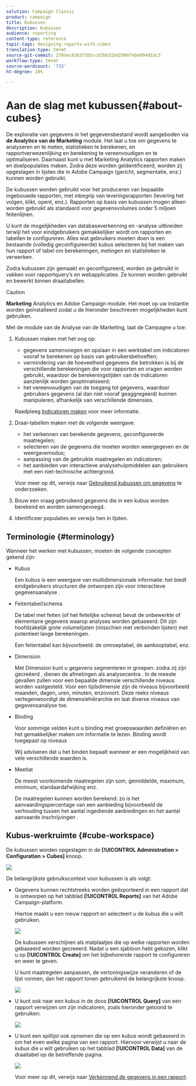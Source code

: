 ```yaml
---
solution: Campaign Classic
product: campaign
title: Kubussen
description: Kubussen
audience: reporting
content-type: reference
topic-tags: designing-reports-with-cubes
translation-type: tm+mt
source-git-commit: 278dec636373b5ccd3b631bd29607ebe894d53c3
workflow-type: tm+mt
source-wordcount: '733'
ht-degree: 10%

---
```



# Aan de slag met kubussen{#about-cubes}

De exploratie van gegevens in het gegevensbestand wordt aangeboden via **de Analytics van de Marketing** module. Het laat u toe om gegevens te analyseren en te meten, statistieken te berekenen, en rapportverwezenlijking en berekening te vereenvoudigen en te optimaliseren. Daarnaast kunt u met Marketing Analytics rapporten maken en doelpopulaties maken. Zodra deze worden geïdentificeerd, worden zij opgeslagen in lijsten die in Adobe Campaign (gericht, segmentatie, enz.) kunnen worden gebruikt.

De kubussen worden gebruikt voor het produceren van bepaalde ingebouwde rapporten, met inbegrip van leveringsrapporten (levering het volgen, klikt, opent, enz.). Rapporten op basis van kubussen mogen alleen worden gebruikt als standaard voor gegevensvolumes onder 5 miljoen feitenlijnen.

U kunt de mogelijkheden van databaseverkenning en -analyse uitbreiden terwijl het voor eindgebruikers gemakkelijker wordt om rapporten en tabellen te configureren. Alles wat gebruikers moeten doen is een bestaande (volledig geconfigureerde) kubus selecteren bij het maken van hun rapport of tabel om berekeningen, metingen en statistieken te verwerken.

Zodra kubussen zijn gemaakt en geconfigureerd, worden ze gebruikt in vakken voor rapportquery’s en webapplicaties. Ze kunnen worden gebruikt en bewerkt binnen draaitabellen.

>[!CAUTION]
>
>**Marketing** Analytics en Adobe Campaign module. Het moet op uw instantie worden geïnstalleerd zodat u de hieronder beschreven mogelijkheden kunt gebruiken.

Met de module van de Analyse van de Marketing, laat de Campagne u toe:

1. Kubussen maken met het oog op:

   * gegevens samenvoegen en opslaan in een werktabel om indicatoren vooraf te berekenen op basis van gebruikersbehoeften;
   * vermindering van de hoeveelheid gegevens die betrokken is bij de verschillende berekeningen die voor rapporten en vragen worden gebruikt, waardoor de berekeningstijden van de indicatoren aanzienlijk worden geoptimaliseerd;
   * het vereenvoudigen van de toegang tot gegevens, waardoor gebruikers gegevens (al dan niet vooraf geaggregeerd) kunnen manipuleren, afhankelijk van verschillende dimensies.

   Raadpleeg [Indicatoren maken](../../reporting/using/creating-indicators.md) voor meer informatie.

1. Draai-tabellen maken met de volgende weergave:

   * het verkennen van berekende gegevens, geconfigureerde maatregelen;
   * selecteren van de gegevens die moeten worden weergegeven en de weergavemodus;
   * aanpassing van de gebruikte maatregelen en indicatoren;
   * het aanbieden van interactieve analysehulpmiddelen aan gebruikers met een niet-technische achtergrond.

   Voor meer op dit, verwijs naar [Gebruikend kubussen om gegevens](../../reporting/using/using-cubes-to-explore-data.md) te onderzoeken.

1. Bouw een vraag gebruikend gegevens die in een kubus worden berekend en worden samengevoegd.
1. Identificeer populaties en verwijs hen in lijsten.

## Terminologie {#terminology}

Wanneer het werken met kubussen, moeten de volgende concepten gekend zijn:

* Kubus

   Een kubus is een weergave van multidimensionale informatie: het biedt eindgebruikers structuren die ontworpen zijn voor interactieve gegevensanalyse .

* Feitentabel/schema

   De tabel met feiten (of het feitelijke schema) bevat de onbewerkte of elementaire gegevens waarop analyses worden gebaseerd. Dit zijn hoofdzakelijk grote volumelijsten (misschien met verbonden lijsten) met potentieel lange berekeningen.

   Een feitentabel kan bijvoorbeeld: de omroeptabel, de aankooptabel, enz.

* Dimension

   Met Dimension kunt u gegevens segmenteren in groepen: zodra zij zijn gecreëerd , dienen de afmetingen als analysecentra . In de meeste gevallen zullen voor een bepaalde dimensie verschillende niveaus worden vastgesteld. Voor een tijdsdimensie zijn de niveaus bijvoorbeeld maanden, dagen, uren, minuten, enzovoort. Deze reeks niveaus vertegenwoordigt de dimensiehiërarchie en laat diverse niveaus van gegevensanalyse toe.

* Binding

   Voor sommige velden kunt u binding met groepswaarden definiëren en het gemakkelijker maken om informatie te lezen. Binding wordt toegepast op niveaus

   Wij adviseren dat u het binden bepaalt wanneer er een mogelijkheid van vele verschillende waarden is.

* Meetlat

   De meest voorkomende maatregelen zijn som, gemiddelde, maximum, minimum, standaardafwijking enz.

   De maatregelen kunnen worden berekend: zo is het aanvaardingspercentage van een aanbieding bijvoorbeeld de verhouding tussen het aantal ingediende aanbiedingen en het aantal aanvaarde inschrijvingen .

## Kubus-werkruimte {#cube-workspace}

De kubussen worden opgeslagen in de **[!UICONTROL Administration > Configuration > Cubes]** knoop.

![](assets/s_advuser_cube_node.png)

De belangrijkste gebruikscontext voor kubussen is als volgt:

* Gegevens kunnen rechtstreeks worden geëxporteerd in een rapport dat is ontworpen op het tabblad **[!UICONTROL Reports]** van het Adobe Campaign-platform.

   Hiertoe maakt u een nieuw rapport en selecteert u de kubus die u wilt gebruiken.

   ![](assets/cube_create_new.png)

   De kubussen verschijnen als malplaatjes die op welke rapporten worden gebaseerd worden gecreeerd. Nadat u een sjabloon hebt gekozen, klikt u op **[!UICONTROL Create]** om het bijbehorende rapport te configureren en weer te geven.

   U kunt maatregelen aanpassen, de vertoningswijze veranderen of de lijst vormen, dan het rapport tonen gebruikend de belangrijkste knoop.

   ![](assets/cube_display_new.png)

* U kunt ook naar een kubus in de doos **[!UICONTROL Query]** van een rapport verwijzen om zijn indicatoren, zoals hieronder getoond te gebruiken:

   ![](assets/s_advuser_query_using_a_cube.png)

* U kunt een spillijst ook opnemen die op een kubus wordt gebaseerd in om het even welke pagina van een rapport. Hiervoor verwijst u naar de kubus die u wilt gebruiken op het tabblad **[!UICONTROL Data]** van de draaitabel op de betreffende pagina.

   ![](assets/s_advuser_cube_in_report.png)

   Voor meer op dit, verwijs naar [Verkennend de gegevens in een rapport](../../reporting/using/using-cubes-to-explore-data.md#exploring-the-data-in-a-report).


